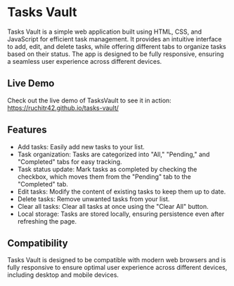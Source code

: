 # Tasks Vault

Tasks Vault is a simple web application built using HTML, CSS, and JavaScript for efficient task management. It provides an intuitive interface to add, edit, and delete tasks, while offering different tabs to organize tasks based on their status. The app is designed to be fully responsive, ensuring a seamless user experience across different devices.

## Live Demo

Check out the live demo of TasksVault to see it in action: https://ruchitr42.github.io/tasks-vault/

## Features

- Add tasks: Easily add new tasks to your list.
- Task organization: Tasks are categorized into "All," "Pending," and "Completed" tabs for easy tracking.
- Task status update: Mark tasks as completed by checking the checkbox, which moves them from the "Pending" tab to the "Completed" tab.
- Edit tasks: Modify the content of existing tasks to keep them up to date.
- Delete tasks: Remove unwanted tasks from your list.
- Clear all tasks: Clear all tasks at once using the "Clear All" button.
- Local storage: Tasks are stored locally, ensuring persistence even after refreshing the page.

## Compatibility

Tasks Vault is designed to be compatible with modern web browsers and is fully responsive to ensure optimal user experience across different devices, including desktop and mobile devices.
